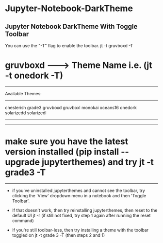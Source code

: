 # Jupyter-Notebook-DarkTheme
Jupyter Notebook DarkTheme With Toggle Toolbar
----------------------------------------------------

You can use the "-T" flag to enable the toolbar.
jt -t gruvboxd -T

# gruvboxd ---> Theme Name i.e. (jt -t onedork -T)
______________
Available Themes:
______________
   chesterish
   grade3
   gruvboxd
   gruvboxl
   monokai
   oceans16
   onedork
   solarizedd
   solarizedl
 ______________
 ------------------------------------------------
# make sure you have the latest version installed (pip install --upgrade jupyterthemes) and try jt -t grade3 -T
 ------------------------------------------------
 
* if you've uninstalled jupyterthemes and cannot see the toolbar, try clicking the 'View' dropdown menu in a notebook and then 'Toggle Toolbar'.

* If that doesn't work, then try reinstalling jupyterthemes, then reset to the default UI
jt -r (if still not fixed, try step 1 again after running the reset command)

* If you're still toolbar-less, then try installing a theme with the toolbar toggled on jt -t grade 3 -T (then steps 2 and 1)
